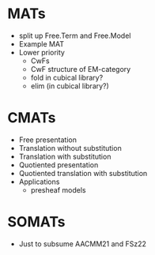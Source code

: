 # MATs
- split up Free.Term and Free.Model
- Example MAT
- Lower priority
  - CwFs
  - CwF structure of EM-category
  - fold in cubical library?
  - elim (in cubical library?)

# CMATs
- Free presentation
- Translation without substitution
- Translation with substitution
- Quotiented presentation
- Quotiented translation with substitution
- Applications
  - presheaf models

# SOMATs
- Just to subsume AACMM21 and FSz22

